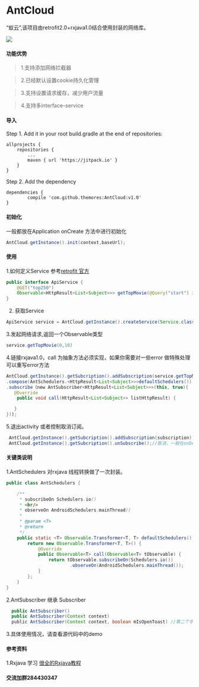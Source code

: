 # AntCloud
“蚁云”,该项目由retrofit2.0+rxjava1.0结合使用封装的网络库。

[![](https://jitpack.io/v/themores/AntCloud.svg)](https://jitpack.io/#themores/AntCloud)
#### 功能优势

>1.支持添加网络拦截器

>2.已经默认设置cookie持久化管理

>3.支持设置请求缓存，减少用户流量

>4.支持多interface-service

#### 导入
Step 1. Add it in your root build.gradle at the end of repositories:

	allprojects {
		repositories {
			...
			maven { url 'https://jitpack.io' }
		}
	}
Step 2. Add the dependency

	dependencies {
	        compile 'com.github.themores:AntCloud:v1.0'
	}

#### 初始化
一般都放在Application onCreate 方法中进行初始化
``` java
AntCloud.getInstance().init(context,baseUrl);
```
#### 使用

1.如何定义Service 参考[retrofit 官方](http://square.github.io/retrofit/)  
``` java
public interface ApiService {
    @GET("top250")
    Observable<HttpResult<List<Subject>>> getTopMovie(@Query("start") int start, @Query("count") int count);
}
```
2. 获取Service
``` java
ApiService service = AntCloud.getInstance().createService(Service.class);
```
3.发起网络请求,返回一个Observable类型
``` java
service.getTopMovie(0,10)
```

4.链接rxjava1.0，call 为抽象方法必须实现，如果你需要对一些error 做特殊处理可以重写error方法
``` java
AntCloud.getInstance().getSubcription().addSubscription(service.getTopMovie()
.compose(AntSchedulers.<HttpResult<List<Subject>>>defaultSchedulers())
.subscribe（new AntSubscriber<HttpResult<List<Subject>>>(this, true){
   @Override
    public void call(HttpResult<List<Subject>> listHttpResult) {

   }
}));
```
5.退出activity 或者控制取消订阅。
``` java
 AntCloud.getInstance().getSubcription().addSubscription(subscription);//添加
 AntCloud.getInstance().getSubcription().unSubscribe();//取消，一般在onDestory方法中调用
 ```
#### 关键类说明
1.AntSchedulers 对rxjava 线程转换做了一次封装。
``` java
public class AntSchedulers {

    /**
     * subscribeOn Schedulers.io()
     * <br/>
     * observeOn AndroidSchedulers.mainThread()
     *
     * @param <T>
     * @return
     */
    public static <T> Observable.Transformer<T, T> defaultSchedulers() {
        return new Observable.Transformer<T, T>() {
            @Override
            public Observable<T> call(Observable<T> tObservable) {
                return tObservable.subscribeOn(Schedulers.io())
                        .observeOn(AndroidSchedulers.mainThread());
            }
        };
    }
}

```
2.AntSubscriber 继承 Subscriber
``` java
  public AntSubscriber() 
  public AntSubscriber(Context context) 
  public AntSubscriber(Context context, boolean mIsOpenToast) //第二个字断用于控制是否弹出toast
```
3.具体使用情况，请查看源代码中的demo
#### 参考资料
1.Rxjava 学习
[很全的Rxjava教程](https://mcxiaoke.gitbooks.io/rxdocs/content/)

#### 交流加群284430347

